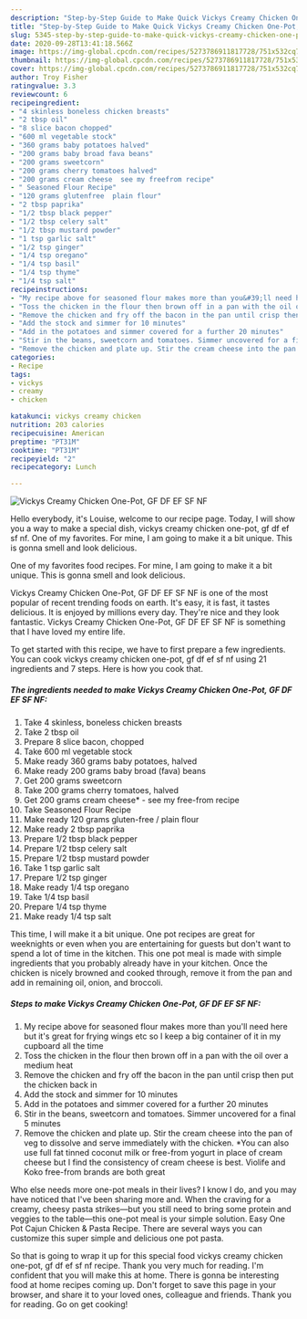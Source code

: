 ```yaml
---
description: "Step-by-Step Guide to Make Quick Vickys Creamy Chicken One-Pot, GF DF EF SF NF"
title: "Step-by-Step Guide to Make Quick Vickys Creamy Chicken One-Pot, GF DF EF SF NF"
slug: 5345-step-by-step-guide-to-make-quick-vickys-creamy-chicken-one-pot-gf-df-ef-sf-nf
date: 2020-09-28T13:41:18.566Z
image: https://img-global.cpcdn.com/recipes/5273786911817728/751x532cq70/vickys-creamy-chicken-one-pot-gf-df-ef-sf-nf-recipe-main-photo.jpg
thumbnail: https://img-global.cpcdn.com/recipes/5273786911817728/751x532cq70/vickys-creamy-chicken-one-pot-gf-df-ef-sf-nf-recipe-main-photo.jpg
cover: https://img-global.cpcdn.com/recipes/5273786911817728/751x532cq70/vickys-creamy-chicken-one-pot-gf-df-ef-sf-nf-recipe-main-photo.jpg
author: Troy Fisher
ratingvalue: 3.3
reviewcount: 6
recipeingredient:
- "4 skinless boneless chicken breasts"
- "2 tbsp oil"
- "8 slice bacon chopped"
- "600 ml vegetable stock"
- "360 grams baby potatoes halved"
- "200 grams baby broad fava beans"
- "200 grams sweetcorn"
- "200 grams cherry tomatoes halved"
- "200 grams cream cheese  see my freefrom recipe"
- " Seasoned Flour Recipe"
- "120 grams glutenfree  plain flour"
- "2 tbsp paprika"
- "1/2 tbsp black pepper"
- "1/2 tbsp celery salt"
- "1/2 tbsp mustard powder"
- "1 tsp garlic salt"
- "1/2 tsp ginger"
- "1/4 tsp oregano"
- "1/4 tsp basil"
- "1/4 tsp thyme"
- "1/4 tsp salt"
recipeinstructions:
- "My recipe above for seasoned flour makes more than you&#39;ll need here but it&#39;s great for frying wings etc so I keep a big container of it in my cupboard all the time"
- "Toss the chicken in the flour then brown off in a pan with the oil over a medium heat"
- "Remove the chicken and fry off the bacon in the pan until crisp then put the chicken back in"
- "Add the stock and simmer for 10 minutes"
- "Add in the potatoes and simmer covered for a further 20 minutes"
- "Stir in the beans, sweetcorn and tomatoes. Simmer uncovered for a final 5 minutes"
- "Remove the chicken and plate up. Stir the cream cheese into the pan of veg to dissolve and serve immediately with the chicken. *You can also use full fat tinned coconut milk or free-from yogurt in place of cream cheese but I find the consistency of cream cheese is best. Violife and Koko free-from brands are both great"
categories:
- Recipe
tags:
- vickys
- creamy
- chicken

katakunci: vickys creamy chicken 
nutrition: 203 calories
recipecuisine: American
preptime: "PT31M"
cooktime: "PT31M"
recipeyield: "2"
recipecategory: Lunch

---
```



![Vickys Creamy Chicken One-Pot, GF DF EF SF NF](https://img-global.cpcdn.com/recipes/5273786911817728/751x532cq70/vickys-creamy-chicken-one-pot-gf-df-ef-sf-nf-recipe-main-photo.jpg)

Hello everybody, it's Louise, welcome to our recipe page. Today, I will show you a way to make a special dish, vickys creamy chicken one-pot, gf df ef sf nf. One of my favorites. For mine, I am going to make it a bit unique. This is gonna smell and look delicious.

One of my favorites food recipes. For mine, I am going to make it a bit unique. This is gonna smell and look delicious.

Vickys Creamy Chicken One-Pot, GF DF EF SF NF is one of the most popular of recent trending foods on earth. It's easy, it is fast, it tastes delicious. It is enjoyed by millions every day. They're nice and they look fantastic. Vickys Creamy Chicken One-Pot, GF DF EF SF NF is something that I have loved my entire life.


To get started with this recipe, we have to first prepare a few ingredients. You can cook vickys creamy chicken one-pot, gf df ef sf nf using 21 ingredients and 7 steps. Here is how you cook that.

<!--inarticleads1-->

##### The ingredients needed to make Vickys Creamy Chicken One-Pot, GF DF EF SF NF:

1. Take 4 skinless, boneless chicken breasts
1. Take 2 tbsp oil
1. Prepare 8 slice bacon, chopped
1. Take 600 ml vegetable stock
1. Make ready 360 grams baby potatoes, halved
1. Make ready 200 grams baby broad (fava) beans
1. Get 200 grams sweetcorn
1. Take 200 grams cherry tomatoes, halved
1. Get 200 grams cream cheese* - see my free-from recipe
1. Take  Seasoned Flour Recipe
1. Make ready 120 grams gluten-free / plain flour
1. Make ready 2 tbsp paprika
1. Prepare 1/2 tbsp black pepper
1. Prepare 1/2 tbsp celery salt
1. Prepare 1/2 tbsp mustard powder
1. Take 1 tsp garlic salt
1. Prepare 1/2 tsp ginger
1. Make ready 1/4 tsp oregano
1. Take 1/4 tsp basil
1. Prepare 1/4 tsp thyme
1. Make ready 1/4 tsp salt


This time, I will make it a bit unique. One pot recipes are great for weeknights or even when you are entertaining for guests but don&#39;t want to spend a lot of time in the kitchen. This one pot meal is made with simple ingredients that you probably already have in your kitchen. Once the chicken is nicely browned and cooked through, remove it from the pan and add in remaining oil, onion, and broccoli. 

<!--inarticleads2-->

##### Steps to make Vickys Creamy Chicken One-Pot, GF DF EF SF NF:

1. My recipe above for seasoned flour makes more than you&#39;ll need here but it&#39;s great for frying wings etc so I keep a big container of it in my cupboard all the time
1. Toss the chicken in the flour then brown off in a pan with the oil over a medium heat
1. Remove the chicken and fry off the bacon in the pan until crisp then put the chicken back in
1. Add the stock and simmer for 10 minutes
1. Add in the potatoes and simmer covered for a further 20 minutes
1. Stir in the beans, sweetcorn and tomatoes. Simmer uncovered for a final 5 minutes
1. Remove the chicken and plate up. Stir the cream cheese into the pan of veg to dissolve and serve immediately with the chicken. *You can also use full fat tinned coconut milk or free-from yogurt in place of cream cheese but I find the consistency of cream cheese is best. Violife and Koko free-from brands are both great


Who else needs more one-pot meals in their lives? I know I do, and you may have noticed that I&#39;ve been sharing more and. When the craving for a creamy, cheesy pasta strikes—but you still need to bring some protein and veggies to the table—this one-pot meal is your simple solution. Easy One Pot Cajun Chicken &amp; Pasta Recipe. There are several ways you can customize this super simple and delicious one pot pasta. 

So that is going to wrap it up for this special food vickys creamy chicken one-pot, gf df ef sf nf recipe. Thank you very much for reading. I'm confident that you will make this at home. There is gonna be interesting food at home recipes coming up. Don't forget to save this page in your browser, and share it to your loved ones, colleague and friends. Thank you for reading. Go on get cooking!
